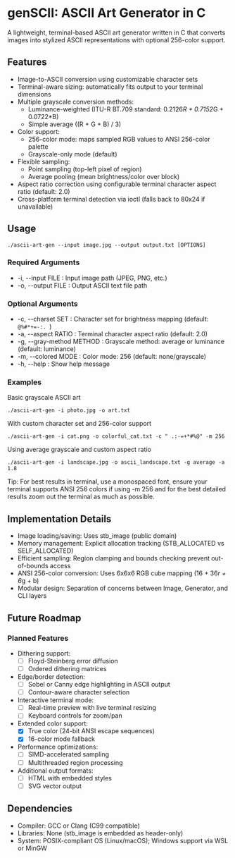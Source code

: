 # genSCII: ASCII Art Generator in C

A lightweight, terminal-based ASCII art generator written in C that converts images into stylized ASCII representations with optional 256-color support.

## Features

- Image-to-ASCII conversion using customizable character sets
- Terminal-aware sizing: automatically fits output to your terminal dimensions
- Multiple grayscale conversion methods:
  - Luminance-weighted (ITU-R BT.709 standard: 0.2126*R + 0.7152*G + 0.0722*B)
  - Simple average ((R + G + B) / 3)
- Color support:
  - 256-color mode: maps sampled RGB values to ANSI 256-color palette
  - Grayscale-only mode (default)
- Flexible sampling:
  - Point sampling (top-left pixel of region)
  - Average pooling (mean brightness/color over block)
- Aspect ratio correction using configurable terminal character aspect ratio (default: 2.0)
- Cross-platform terminal detection via ioctl (falls back to 80x24 if unavailable)

## Usage
```
./ascii-art-gen --input image.jpg --output output.txt [OPTIONS]
```

### Required Arguments

- -i, --input FILE      : Input image path (JPEG, PNG, etc.)
- -o, --output FILE     : Output ASCII text file path

### Optional Arguments

- -c, --charset SET        : Character set for brightness mapping (default: `@%#*+=-:. `)
- -a, --aspect RATIO       : Terminal character aspect ratio (default: 2.0)
- -g, --gray-method METHOD : Grayscale method: average or luminance (default: luminance)
- -m, --colored MODE       : Color mode: 256 (default: none/grayscale)
- -h, --help               : Show help message

### Examples

Basic grayscale ASCII art
```
./ascii-art-gen -i photo.jpg -o art.txt
```

With custom character set and 256-color support
```
./ascii-art-gen -i cat.png -o colorful_cat.txt -c " .:-=+*#%@" -m 256
```

Using average grayscale and custom aspect ratio
```
./ascii-art-gen -i landscape.jpg -o ascii_landscape.txt -g average -a 1.8
```

Tip: For best results in terminal, use a monospaced font, ensure your terminal supports ANSI 256 colors if using -m 256 and for the best detailed results zoom out the terminal as much as possible.

## Implementation Details

- Image loading/saving: Uses stb_image (public domain)
- Memory management: Explicit allocation tracking (STB_ALLOCATED vs SELF_ALLOCATED)
- Efficient sampling: Region clamping and bounds checking prevent out-of-bounds access
- ANSI 256-color conversion: Uses 6x6x6 RGB cube mapping (16 + 36*r + 6*g + b)
- Modular design: Separation of concerns between Image, Generator, and CLI layers

## Future Roadmap

### Planned Features

- Dithering support:
  - [ ] Floyd-Steinberg error diffusion
  - [ ] Ordered dithering matrices
- Edge/border detection:
  - [ ] Sobel or Canny edge highlighting in ASCII output
  - [ ] Contour-aware character selection
- Interactive terminal mode:
  - [ ] Real-time preview with live terminal resizing
  - [ ] Keyboard controls for zoom/pan
- Extended color support:
  - [x] True color (24-bit ANSI escape sequences)
  - [x] 16-color mode fallback
- Performance optimizations:
  - [ ] SIMD-accelerated sampling
  - [ ] Multithreaded region processing
- Additional output formats:
  - [ ] HTML with embedded styles
  - [ ] SVG vector output

## Dependencies

- Compiler: GCC or Clang (C99 compatible)
- Libraries: None (stb_image is embedded as header-only)
- System: POSIX-compliant OS (Linux/macOS); Windows support via WSL or MinGW

